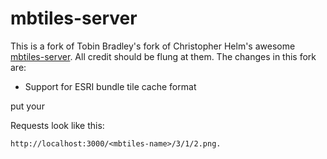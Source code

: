 mbtiles-server
==============

This is a fork of Tobin Bradley's fork of Christopher Helm's awesome [mbtiles-server](https://github.com/chelm/mbtiles-server). All credit should be flung at them. The changes in this fork are:

* Support for ESRI bundle tile cache format

put your 

Requests look like this:

``` text
http://localhost:3000/<mbtiles-name>/3/1/2.png.
```
